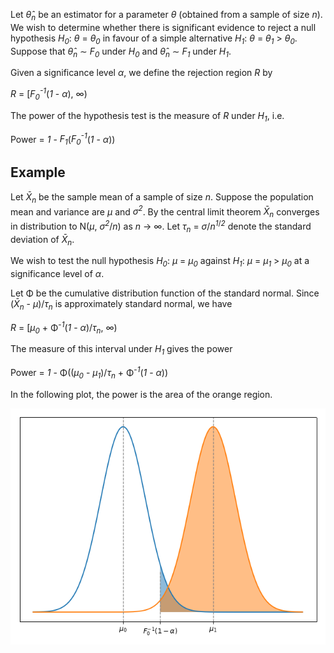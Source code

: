 Let <em>&theta;&#770;<sub>n</sub></em> be an estimator for a parameter <em>&theta;</em> (obtained from a sample of size <em>n</em>). 
We wish to determine whether there is significant evidence to reject a null hypothesis 
<em>H<sub>0</sub></em>: <em>&theta;</em> = <em>&theta;<sub>0</sub></em> in favour of a simple alternative 
<em>H<sub>1</sub></em>: <em>&theta;</em> = <em>&theta;<sub>1</sub></em> &gt; <em>&theta;<sub>0</sub></em>.
Suppose that <em>&theta;&#770;<sub>n</sub></em> ∼ <em>F<sub>0</sub></em> under <em>H<sub>0</sub></em> and 
<em>&theta;&#770;<sub>n</sub></em> ∼ <em>F<sub>1</sub></em> under <em>H<sub>1</sub></em>.

Given a significance level <em>&alpha;</em>, we define the rejection region <em>R</em> by 

<em>R</em> = [<em>F<sub>0</sub><sup>-1</sup></em>(<em>1</em> - <em>&alpha;</em>), &infin;)

The power of the hypothesis test is the measure of <em>R</em> under <em>H<sub>1</sub></em>, i.e. 

Power = <em>1</em> - <em>F<sub>1</sub></em>(<em>F<sub>0</sub><sup>-1</sup></em>(<em>1</em> - <em>&alpha;</em>))


## Example

Let <em>X&#772;<sub>n</sub></em> be the sample mean of a sample of size <em>n</em>. 
Suppose the population mean and variance are <em>&mu;</em> and <em>&sigma;<sup>2</sup></em>. 
By the central limit theorem <em>X&#772;<sub>n</sub></em> converges in distribution to
N(<em>&mu;</em>, <em>&sigma;<sup>2</sup></em>/<em>n</em>) as <em>n</em> &rarr; &infin;.
Let <em>&tau;<sub>n</sub></em> = <em>&sigma;</em>/<em>n</em><sup><em>1</em>/<em>2</em></sup> denote the standard
deviation of <em>X&#772;<sub>n</sub></em>.

We wish to test the null hypothesis <em>H<sub>0</sub></em>: <em>&mu;</em> = <em>&mu;<sub>0</sub></em> against 
<em>H<sub>1</sub></em>: <em>&mu;</em> = <em>&mu;<sub>1</sub></em> &gt; <em>&mu;<sub>0</sub></em> at a significance 
level of <em>&alpha;</em>.

Let &Phi; be the cumulative distribution function of the standard normal.
Since (<em>X&#772;<sub>n</sub></em> - <em>&mu;</em>)/<em>&tau;<sub>n</sub></em>
is approximately standard normal, we have

<em>R</em> = [<em>&mu;<sub>0</sub></em> + &Phi;<sup>-<em>1</em></sup>(<em>1</em> - <em>&alpha;</em>)/<em>&tau;<sub>n</sub></em>, &infin;)

The measure of this interval under <em>H<sub>1</sub></em> gives the power

Power = <em>1</em> - &Phi;((<em>&mu;<sub>0</sub></em> - <em>&mu;<sub>1</sub></em>)/<em>&tau;<sub>n</sub></em> + &Phi;<sup>-<em>1</em></sup>(<em>1</em> - <em>&alpha;</em>))

In the following plot, the power is the area of the orange region. 

![Rejection Region](https://github.com/kenhchan/statistics_notes/raw/master/rejection_region.png)
